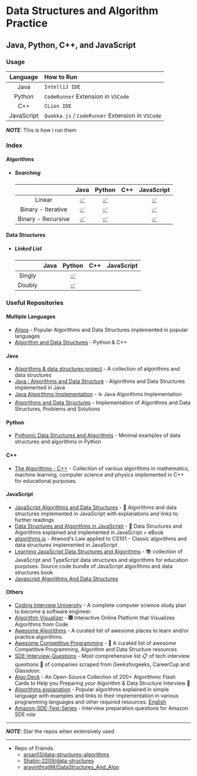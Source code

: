 # Data Structures and Algorithm Practice

## Java, Python, C++, and JavaScript

### Usage

|  Language  | How to Run                                       |
| :--------: | :----------------------------------------------- |
|    Java    | `IntelliJ IDE`                                   |
|   Python   | `CodeRunner` Extension in `VSCode`               |
|    C++     | `CLion IDE`                                      |
| JavaScript | `Quokka.js` / `CodeRunner` Extension in `VSCode` |

**_NOTE_**: This is how i run them

### Index

#### Algorithms

- ##### Searching

  |                    |                                    Java                                    |                                    Python                                    |  C++  |                                    JavaScript                                    |
  | :----------------: | :------------------------------------------------------------------------: | :--------------------------------------------------------------------------: | :---: | :------------------------------------------------------------------------------: |
  |       Linear       |     [:white_check_mark:](src/main/java/algo/search/LinearSearch.java)      |      [:white_check_mark:](src/main/python/algo/search/linear_search.py)      |       |      [:white_check_mark:](src/main/javascript/algo/search/linear_search.js)      |
  | Binary - Iterative |     [:white_check_mark:](src/main/java/algo/search/BinarySearch.java)      |      [:white_check_mark:](src/main/python/algo/search/binary_search.py)      |       |      [:white_check_mark:](src/main/javascript/algo/search/binary_search.js)      |
  | Binary - Recursive | [:white_check_mark:](src/main/java/algo/search/RecursiveBinarySearch.java) | [:white_check_mark:](src/main/python/algo/search/recursive_binary_search.py) |       | [:white_check_mark:](src/main/javascript/algo/search/recursive_binary_search.js) |

#### Data Structures

- ##### Linked List

  |        | Java  |                             Python                             |  C++  | JavaScript |
  | :----: | :---: | :------------------------------------------------------------: | :---: | :--------: |
  | Singly |       | [:white_check_mark:](src/main/python/ds/singly_linked_list.py) |       |            |
  | Doubly |       | [:white_check_mark:](src/main/python/ds/doubly_linked_list.py) |       |            |

### Useful Repositories

#### Multiple Languages

- [Algos](https://github.com/iiitv/algos) - Popular Algorithms and Data Structures implemented in popular languages
- [Algorithm and Data Structures](https://github.com/akzare/Algorithms) - Python & C++

#### Java

- [Algorithms & data structures project](https://github.com/williamfiset/Algorithms) - A collection of algorithms and data structures
- [Java : Algorithms and Data Structure](https://github.com/phishman3579/java-algorithms-implementation) - Algorithms and Data Structures implemented in Java
- [Java Algorithms Implementation](https://github.com/lifeparticle/Java-Algorithms-Implementation) - ☕ Java Algorithms Implementation
- [Algorithms and Data Structures](https://github.com/neerajjain92/data-structures) - Implementation of Algorithms and Data Structures, Problems and Solutions

#### Python

- [Pythonic Data Structures and Algorithms](https://github.com/keon/algorithms) - Minimal examples of data structures and algorithms in Python

#### C++

- [The Algorithms - C++](https://github.com/TheAlgorithms/C-Plus-Plus) - Collection of various algorithms in mathematics, machine learning, computer science and physics implemented in C++ for educational purposes.

#### JavaScript

- [JavaScript Algorithms and Data Structures](https://github.com/trekhleb/javascript-algorithms) - 📝 Algorithms and data structures implemented in JavaScript with explanations and links to further readings
- [Data Structures and Algorithms in JavaScript](https://github.com/amejiarosario/dsa.js-data-structures-algorithms-javascript) - 🥞 Data Structures and Algorithms explained and implemented in JavaScript + eBook
- [algorithms.js](https://github.com/felipernb/algorithms.js) - Atwood's Law applied to CS101 - Classic algorithms and data structures implemented in JavaScript
- [Learning JavaScript Data Structures and Algorithms](https://github.com/loiane/javascript-datastructures-algorithms) - 📚 collection of JavaScript and TypeScript data structures and algorithms for education purposes. Source code bundle of JavaScript algorithms and data structures book
- [Javascript Algorithms And Data Structures](https://github.com/ps0305/Javascript-Algorithms-And-Data-Structures)

#### Others

- [Coding Interview University](https://github.com/jwasham/coding-interview-university) - A complete computer science study plan to become a software engineer.
- [Algorithm Visualizer](https://github.com/algorithm-visualizer/algorithm-visualizer) - 🎆 Interactive Online Platform that Visualizes Algorithms from Code
- [Awesome Algorithms](https://github.com/tayllan/awesome-algorithms) - A curated list of awesome places to learn and/or practice algorithms.
- [Awesome Competitive Programming](https://github.com/lnishan/awesome-competitive-programming) - 💎 A curated list of awesome Competitive Programming, Algorithm and Data Structure resources
- [SDE-Interview-Questions](https://github.com/twowaits/SDE-Interview-Questions) - Most comprehensive list 📋 of tech interview questions 📘 of companies scraped from Geeksforgeeks, CareerCup and Glassdoor.
- [Algo Deck](https://github.com/teivah/algodeck) - An Open-Source Collection of 200+ Algorithmic Flash Cards to Help you Preparing your Algorithm & Data Structure Interview 💯
- [Algorithms explanation](https://github.com/TheAlgorithms/Algorithms-Explanation) - Popular algorithms explained in simple language with examples and links to their implementation in various programming languages and other required resources. [English](https://github.com/TheAlgorithms/Algorithms-Explanation/tree/master/en)
- [Amazon-SDE-Test-Series](https://github.com/FazeelUsmani/Amazon-SDE-Test-Series) - Interview preparation questions for Amazon SDE role

---

**_NOTE_**: Star the repos when extensively used

---

- Repo of Friends
  - [arsan13/data-structures-algorithms](https://github.com/arsan13/data-structures-algorithms)
  - [Shalini-2209/data-structures](https://github.com/Shalini-2209/data-structures)
  - [aravinthraj98/DataStructures_And_Algo](https://github.com/aravinthraj98/DataStructures_And_Algo)
